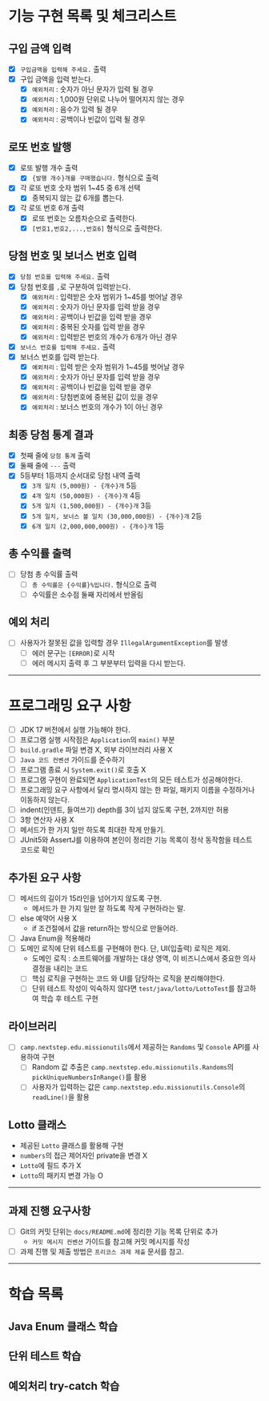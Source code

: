 # 기능 구현 목록 및 체크리스트
## 구입 금액 입력
- [x] `구입금액을 입력해 주세요.` 출력
- [x] 구입 금액을 입력 받는다.
  - [x] `예외처리` : 숫자가 아닌 문자가 입력 될 경우
  - [x] `예외처리` : 1,000원 단위로 나누어 떨어지지 않는 경우
  - [x] `예외처리` : 음수가 입력 될 경우
  - [x] `예외처리` : 공백이나 빈값이 입력 될 경우
## 로또 번호 발행
- [x] 로또 발행 개수 출력
  - [x] `{발행 개수}개를 구매했습니다.` 형식으로 출력
- [x] 각 로또 번호 숫자 범위 1~45 중  6개 선택
  - [x] 중복되지 않는 값 6개를 뽑는다.
- [x] 각 로또 번호 6개 출력
  - [x] 로또 번호는 오름차순으로 출력한다.
  - [x] `[번호1,번호2,...,번호6]` 형식으로 출력한다.
## 당첨 번호 및 보너스 번호 입력
- [x] `당첨 번호를 입력해 주세요.` 출력
- [x] 당첨 번호를 `,`로 구분하여 입력받는다.
  - [x] `예외처리` : 입력받은 숫자 범위가 1~45를 벗어날 경우
  - [x] `예외처리` : 숫자가 아닌 문자를 입력 받을 경우
  - [x] `예외처리` : 공백이나 빈값을 입력 받을 경우
  - [x] `예외처리` : 중복된 숫자를 입력 받을 경우
  - [x] `예외처리` : 입력받은 번호의 개수가 6개가 아닌 경우
- [x] `보너스 번호를 입력해 주세요.` 출력
- [x] 보너스 번호를 입력 받는다.
  - [x] `예외처리` : 입력 받은 숫자 범위가 1~45를 벗어날 경우
  - [x] `예외처리` : 숫자가 아닌 문자를 입력 받을 경우
  - [x] `예외처리` : 공백이나 빈값을 입력 받을 경우
  - [x] `예외처리` : 당첨번호에 중복된 값이 있을 경우
  - [x] `예외처리` : 보너스 번호의 개수가 1이 아닌 경우
## 최종 당첨 통계 결과
- [x] 첫째 줄에 `당첨 통계` 출력
- [x] 둘째 줄에 `---` 출력
- [x] 5등부터 1등까지 순서대로 당첨 내역 출력
  - [x] `3개 일치 (5,000원) - {개수}개` 5등
  - [x] `4개 일치 (50,000원) - {개수}개` 4등
  - [x] `5개 일치 (1,500,000원) - {개수}개` 3등
  - [x] `5개 일치, 보너스 볼 일치 (30,000,000원) - {개수}개` 2등
  - [x] `6개 일치 (2,000,000,000원) - {개수}개` 1등
## 총 수익률 출력
- [ ] 당첨 총 수익률 출력
  - [ ] `총 수익률은 {수익률}%입니다.` 형식으로 출력
  - [ ] 수익률은 소수점 둘째 자리에서 반올림

## 예외 처리
- [ ] 사용자가 잘못된 값을 입력할 경우 `IllegalArgumentException`를 발생
  - [ ] 에러 문구는 `[ERROR]`로 시작
  - [ ] 에러 메시지 출력 후 그 부분부터 입력을 다시 받는다.
---

# 프로그래밍 요구 사항
- [ ] JDK 17 버전에서 실행 가능해야 한다.
- [ ] 프로그램 실행 시작점은 `Application`의 `main()` 부분
- [ ] `build.gradle` 파일 변경 X, 외부 라이브러리 사용 X
- [ ] `Java 코드 컨벤션` 가이드를 준수하기
- [ ] 프로그램 종료 시 `System.exit()`로 호출 X
- [ ] 프로그램 구현이 완료되면 `ApplicationTest`의 모든 테스트가 성공해야한다.
- [ ] 프로그래밍 요구 사항에서 달리 명시하지 않는 한 파일, 패키지 이름을 수정하거나 이동하지 않는다.
- [ ] indent(인덴트, 들여쓰기) depth를 3이 넘지 않도록 구현, 2까지만 허용
- [ ] 3항 연산자 사용 X
- [ ] 메서드가 한 가지 일만 하도록 최대한 작게 만들기.
- [ ] JUnit5와 AssertJ를 이용하여 본인이 정리한 기능 목록이 정삭 동작함을 테스트 코드로 확인

## 추가된 요구 사항
- [ ] 메서드의 길이가 15라인을 넘어가지 않도록 구현.
  - 메서드가 한 가지 일만 잘 하도록 작게 구현하라는 말.
- [ ] else 예약어 사용 X
  - if 조건절에서 값을 return하는 방식으로 만들어라.
- [ ] Java Enum을 적용해라
- [ ] 도메인 로직에 단위 테스트를 구현해야 한다. 단, UI(입출력) 로직은 제외.
  - 도메인 로직 : 소프트웨어를 개발하는 대상 영역, 이 비즈니스에서 중요한 의사결정을 내리는 코드
  - [ ] 핵심 로직을 구현하는 코드 와 UI를 담당하는 로직을 분리해야한다.
  - [ ] 단위 테스트 작성이 익숙하지 않다면 `test/java/lotto/LottoTest`를 참고하여 학습 후 테스트 구현

## 라이브러리
- [ ] `camp.nextstep.edu.missionutils`에서 제공하는 `Randoms` 및 `Console` API를 사용하여 구현
  - [ ] Random 값 추출은 `camp.nextstep.edu.missionutils.Randoms`의 `pickUniqueNumbersInRange()`를 활용
  - [ ] 사용자가 입력하는 값은 `camp.nextstep.edu.missionutils.Console`의 `readLine()`을 활용

## Lotto 클래스
- 제공된 `Lotto` 클래스를 활용해 구현
- `numbers`의 접근 제어자인 private을 변경 X
- `Lotto`에 필드 추가 X
- `Lotto`의 패키지 변경 가능 O
---
## 과제 진행 요구사항
- [ ] Git의 커밋 단위는 `docs/README.md`에 정리한 기능 목록 단위로 추가
  - `커밋 메시지 컨벤션` 가이드를 참고해 커밋 메시지를 작성
- [ ] 과제 진행 및 제출 방법은 `프리코스 과제 제출` 문서를 참고.

---

# 학습 목록
## Java Enum 클래스 학습
## 단위 테스트 학습
## 예외처리 try-catch 학습
